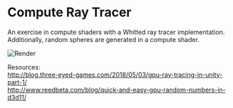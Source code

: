 # Compute Ray Tracer

An exercise in compute shaders with a Whitted ray tracer implementation. Additionally, random spheres are generated in a compute shader.  

![Render](https://puu.sh/GJVTY.png)

Resources:  
http://blog.three-eyed-games.com/2018/05/03/gpu-ray-tracing-in-unity-part-1/  
http://www.reedbeta.com/blog/quick-and-easy-gpu-random-numbers-in-d3d11/


